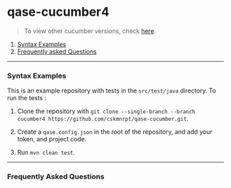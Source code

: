 # qase-cucumber4
> To view other cucumber versions, check [here](https://github.com/cskmnrpt/qase-cucumber/branches).
1. [Syntax Examples](syntax-examples)
2. [Frequently asked Questions](frequently-asked-questions)


---

### Syntax Examples
This is an example repository with tests in the `src/test/java` directory. To run the tests :

1. Clone the repository with `git clone --single-branch --branch cucumber4 https://github.com/cskmnrpt/qase-cucumber.git`.

2. Create a `qase.config.json` in the root of the repository, and add your token, and project code.

3. Run `mvn clean test`.


---
### Frequently Asked Questions
